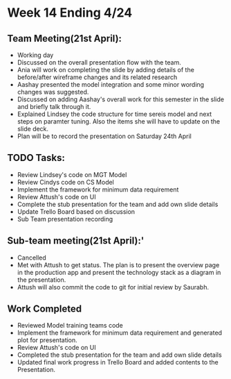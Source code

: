 # Week 14 Ending 4/24

## Team Meeting(21st April):
  - Working day
  - Discussed on the overall presentation flow with the team.
  - Ania will work on completing the slide by adding details of the before/after wireframe changes and its related research
  - Aashay presented the model integration and some minor wording changes was suggested.
  - Discussed on adding Aashay's overall work for this semester in the slide and briefly talk through it.
  - Explained Lindsey the code structure for time sereis model and next steps on paramter tuning. Also the items she will have to update on the slide deck.
  - Plan will be to record the presentation on Saturday 24th April

## TODO Tasks:
  - Review Lindsey's code on MGT Model
  - Review Cindys code on CS Model
  - Implement the framework for minimum data requirement
  - Review Attush's code on UI
  - Complete the stub presentation for the team and add own slide details
  - Update Trello Board based on discussion
  - Sub Team presentation recording

## Sub-team meeting(21st April):'
  - Cancelled
  - Met with Attush to get status. The plan is to present the overview page in the production app and present the technology stack as a diagram in the presentation.
  - Attush will also commit the code to git for initial review by Saurabh.

## Work Completed
  - Reviewed Model training teams code
  - Implement the framework for minimum data requirement and generated plot for presentation.
  - Review Attush's code on UI
  - Completed the stub presentation for the team and add own slide details
  - Updated final work progress in Trello Board and added contents to the Presentation.